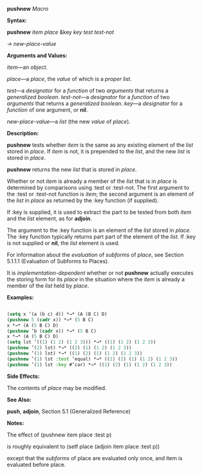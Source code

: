 **pushnew** *Macro* 



**Syntax:** 



**pushnew** *item place* &amp;key *key test test-not* 



*→ new-place-value* 



**Arguments and Values:** 



*item*—an *object*. 



*place*—a *place*, the *value* of which is a *proper list*. 



*test*—a *designator* for a *function* of two *arguments* that returns a *generalized boolean*. *test-not*—a *designator* for a *function* of two *arguments* that returns a *generalized boolean*. *key*—a *designator* for a *function* of one argument, or **nil**. 



*new-place-value*—a *list* (the new *value* of *place*). 



**Description:** 



**pushnew** tests whether *item* is the same as any existing element of the *list* stored in *place*. If *item* is not, it is prepended to the *list*, and the new *list* is stored in *place*. 



**pushnew** returns the new *list* that is stored in *place*. 



Whether or not *item* is already a member of the *list* that is in *place* is determined by comparisons using :test or :test-not. The first argument to the :test or :test-not function is *item*; the second argument is an element of the *list* in *place* as returned by the :key function (if supplied). 



If :key is supplied, it is used to extract the part to be tested from both *item* and the *list* element, as for **adjoin**. 



The argument to the :key function is an element of the *list* stored in *place*. The :key function typically returns part part of the element of the *list*. If :key is not supplied or **nil**, the *list* element is used. 



For information about the *evaluation* of *subforms* of *place*, see Section 5.1.1.1 (Evaluation of Subforms to Places). 







 



 



It is *implementation-dependent* whether or not **pushnew** actually executes the storing form for its *place* in the situation where the *item* is already a member of the *list* held by *place*. 



**Examples:**
```lisp
 
(setq x ’(a (b c) d)) *→* (A (B C) D) 
(pushnew 5 (cadr x)) *→* (5 B C) 
x *→* (A (5 B C) D) 
(pushnew ’b (cadr x)) *→* (5 B C) 
x *→* (A (5 B C) D) 
(setq lst ’((1) (1 2) (1 2 3))) *→* ((1) (1 2) (1 2 3)) 
(pushnew ’(2) lst) *→* ((2) (1) (1 2) (1 2 3)) 
(pushnew ’(1) lst) *→* ((1) (2) (1) (1 2) (1 2 3)) 
(pushnew ’(1) lst :test ’equal) *→* ((1) (2) (1) (1 2) (1 2 3)) 
(pushnew ’(1) lst :key #’car) *→* ((1) (2) (1) (1 2) (1 2 3)) 

```
**Side Effects:** 



The contents of *place* may be modified. 



**See Also:** 



**push**, **adjoin**, Section 5.1 (Generalized Reference) 



**Notes:** 



The effect of (pushnew item place :test p) 



is roughly equivalent to (setf place (adjoin item place :test p)) 



except that the *subforms* of place are evaluated only once, and item is evaluated before place. 